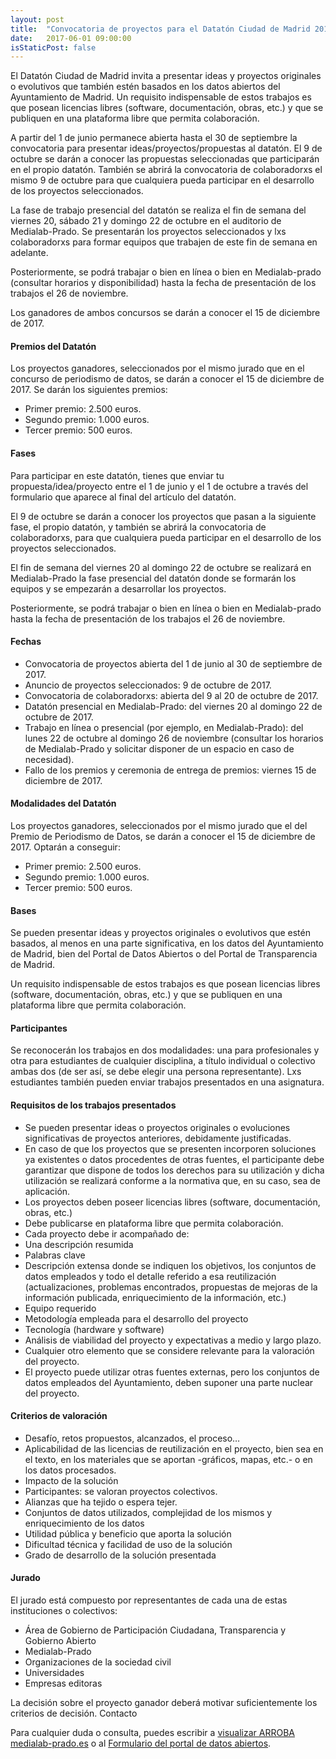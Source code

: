 ```yaml
---
layout: post
title:  "Convocatoria de proyectos para el Datatón Ciudad de Madrid 2017"
date:   2017-06-01 09:00:00
isStaticPost: false
---
```



El Datatón Ciudad de Madrid invita a presentar ideas y proyectos originales o evolutivos que también estén basados en los datos abiertos del Ayuntamiento de Madrid. Un requisito indispensable de estos trabajos es que posean licencias libres (software, documentación, obras, etc.) y que se publiquen en una plataforma libre que permita colaboración.

A partir del 1 de junio permanece abierta hasta el 30 de septiembre la convocatoria para presentar ideas/proyectos/propuestas al datatón. El 9 de octubre se darán a conocer las propuestas seleccionadas que participarán en el propio datatón. También se abrirá la convocatoria de colaboradorxs el mismo 9 de octubre para que cualquiera pueda participar en el desarrollo de los proyectos seleccionados.

La fase de trabajo presencial del datatón se realiza el fin de semana del viernes 20, sábado 21 y domingo 22 de octubre en el auditorio de Medialab-Prado. Se presentarán los proyectos seleccionados y lxs colaboradorxs para formar equipos que trabajen de este fin de semana en adelante.

Posteriormente, se podrá trabajar o bien en línea o bien en Medialab-prado (consultar horarios y disponibilidad) hasta la fecha de presentación de los trabajos el 26 de noviembre.

Los ganadores de ambos concursos se darán a conocer el 15 de diciembre de 2017.


#### Premios del Datatón

Los proyectos ganadores, seleccionados por el mismo jurado que en el concurso de periodismo de datos, se darán a conocer el 15 de diciembre de 2017. Se darán los siguientes premios:

* Primer premio: 2.500 euros.
* Segundo premio: 1.000 euros.
* Tercer premio: 500 euros.

#### Fases

Para participar en este datatón, tienes que enviar tu propuesta/idea/proyecto entre el 1 de junio y el 1 de octubre a través del formulario que aparece al final del artículo del datatón.

El 9 de octubre se darán a conocer los proyectos que pasan a la siguiente fase, el propio datatón, y también se abrirá la convocatoria de colaboradorxs, para que cualquiera pueda participar en el desarrollo de los proyectos seleccionados.

El fin de semana del viernes 20 al domingo 22 de octubre se realizará en Medialab-Prado la fase presencial del datatón donde se formarán los equipos y se empezarán a desarrollar los proyectos.

Posteriormente, se podrá trabajar o bien en línea o bien en Medialab-prado hasta la fecha de presentación de los trabajos el 26 de noviembre.
#### Fechas

* Convocatoria de proyectos abierta del 1 de junio al 30 de septiembre de 2017.
* Anuncio de proyectos seleccionados: 9 de octubre de 2017.
* Convocatoria de colaboradorxs: abierta del 9 al 20 de octubre de 2017.
* Datatón presencial en Medialab-Prado: del viernes 20 al domingo 22 de octubre de 2017.
* Trabajo en línea o presencial (por ejemplo, en Medialab-Prado): del lunes 22 de octubre al domingo 26 de noviembre (consultar los horarios de Medialab-Prado y solicitar disponer de un espacio en caso de necesidad).
* Fallo de los premios y ceremonia de entrega de premios: viernes 15 de diciembre de 2017.

#### Modalidades del Datatón

Los proyectos ganadores, seleccionados por el mismo jurado que el del Premio de Periodismo de Datos, se darán a conocer el 15 de diciembre de 2017. Optarán a conseguir:

* Primer premio: 2.500 euros.
* Segundo premio: 1.000 euros.
* Tercer premio: 500 euros.

#### Bases

Se pueden presentar ideas y proyectos originales o evolutivos que estén basados, al menos en una parte significativa, en los datos del Ayuntamiento de Madrid, bien del Portal de Datos Abiertos o del Portal de Transparencia de Madrid.

Un requisito indispensable de estos trabajos es que posean licencias libres (software, documentación, obras, etc.) y que se publiquen en una plataforma libre que permita colaboración.

#### Participantes

Se reconocerán los trabajos en dos modalidades: una para profesionales y otra para estudiantes de cualquier disciplina, a título individual o colectivo ambas dos (de ser así, se debe elegir una persona representante). Lxs estudiantes también pueden enviar trabajos presentados en una asignatura.

#### Requisitos de los trabajos presentados

* Se pueden presentar ideas o proyectos originales o evoluciones significativas de proyectos anteriores, debidamente justificadas.
* En caso de que los proyectos que se presenten incorporen soluciones ya existentes o datos procedentes de otras fuentes, el participante debe garantizar que dispone de todos los derechos para su utilización y dicha utilización se realizará conforme a la normativa que, en su caso, sea de aplicación.
* Los proyectos deben poseer licencias libres (software, documentación, obras, etc.)
* Debe publicarse en plataforma libre que permita colaboración.
* Cada proyecto debe ir acompañado de:
* Una descripción resumida
* Palabras clave
* Descripción extensa donde se indiquen los objetivos, los conjuntos de datos empleados y todo el detalle referido a esa reutilización (actualizaciones, problemas encontrados, propuestas de mejoras de la información publicada, enriquecimiento de la información, etc.)
* Equipo requerido
* Metodología empleada para el desarrollo del proyecto
* Tecnología (hardware y software)
* Análisis de viabilidad del proyecto y expectativas a medio y largo plazo.
* Cualquier otro elemento que se considere relevante para la valoración del proyecto.
* El proyecto puede utilizar otras fuentes externas, pero los conjuntos de datos empleados del Ayuntamiento, deben suponer una parte nuclear del proyecto.

#### Criterios de valoración

* Desafío, retos propuestos, alcanzados, el proceso…
* Aplicabilidad de las licencias de reutilización en el proyecto, bien sea en el texto, en los materiales que se aportan -gráficos, mapas, etc.- o en los datos procesados.
* Impacto de la solución
* Participantes: se valoran proyectos colectivos.
* Alianzas que ha tejido o espera tejer.
* Conjuntos de datos utilizados, complejidad de los mismos y enriquecimiento de los datos
* Utilidad pública y beneficio que aporta la solución
* Dificultad técnica y facilidad de uso de la solución
* Grado de desarrollo de la solución presentada

#### Jurado

El jurado está compuesto por representantes de cada una de estas instituciones o colectivos:

* Área de Gobierno de Participación Ciudadana, Transparencia y Gobierno Abierto
* Medialab-Prado
* Organizaciones de la sociedad civil
* Universidades
* Empresas editoras

La decisión sobre el proyecto ganador deberá motivar suficientemente los criterios de decisión.
Contacto

Para cualquier duda o consulta, puedes escribir a [visualizar ARROBA medialab-prado.es](visualizar@medialab-prado.es) o al [Formulario del portal de datos abiertos](http://datos.madrid.es/portal/site/egob/menuitem.51d72b6fd30127241e830cc2a8a409a0/?vgnextoid=54b97eddd3302410VgnVCM100000171f5a0aRCRD&vgnextchannel=ee09e30ebab50410VgnVCM100000171f5a0aRCRD&vgnextfmt=default).
